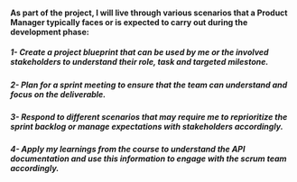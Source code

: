 #### As part of the project, I will live through various scenarios that a Product Manager typically faces or is expected to carry out during the development phase:

##### 1- Create a project blueprint that can be used by me or the involved stakeholders to understand their role, task and targeted milestone.
##### 2- Plan for a sprint meeting to ensure that the team can understand and focus on the deliverable.
##### 3- Respond to different scenarios that may require me to reprioritize the sprint backlog or manage expectations with stakeholders accordingly.
##### 4- Apply my learnings from the course to understand the API documentation and use this information to engage with the scrum team accordingly.
